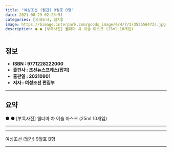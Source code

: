 ```yaml
---
title: "여성조선 (월간) 9월호 B형"
date: 2021-08-29 02:23:51
categories: [국내도서, 잡지]
image: https://bimage.interpark.com/goods_image/6/4/7/3/353556473s.jpg
description: ● ● [부록사진] 웰더마 차 이슬 마스크 (25ml 10개입)
---
```


## **정보**

- **ISBN : 9771228222000**
- **출판사 : 조선뉴스프레스(잡지)**
- **출판일 : 20210901**
- **저자 : 여성조선 편집부**

------



## **요약**

●  ●  [부록사진]
웰더마 차 이슬 마스크 (25ml 10개입)

------



------


여성조선 (월간) 9월호 B형 

------


